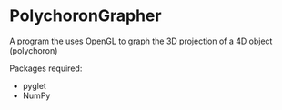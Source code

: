 # PolychoronGrapher
A program the uses OpenGL to graph the 3D projection of a 4D object (polychoron)

Packages required:
- pyglet
- NumPy
